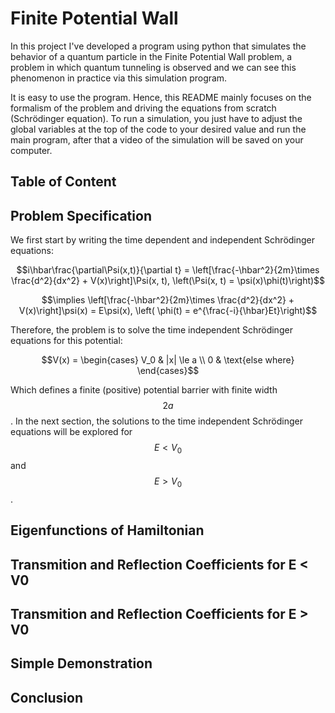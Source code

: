 # Finite Potential Wall

In this project I've developed a program using python that simulates the behavior of a quantum particle in the Finite Potential Wall problem, a problem in which quantum tunneling is observed and we can see this phenomenon in practice via this simulation program.

It is easy to use the program. Hence, this README mainly focuses on the formalism of the problem and driving the equations from scratch (Schrödinger equation). To run a simulation, you just have to adjust the global variables at the top of the code to your desired value and run the main program, after that a video of the simulation will be saved on your computer.

## Table of Content

## Problem Specification
We first start by writing the time dependent and independent Schrödinger equations:

```math
i\hbar\frac{\partial\Psi(x,t)}{\partial t} = \left[\frac{-\hbar^2}{2m}\times \frac{d^2}{dx^2}  + V(x)\right]\Psi(x, t), \left(\Psi(x, t) = \psi(x)\phi(t)\right)
```
```math
\implies \left[\frac{-\hbar^2}{2m}\times \frac{d^2}{dx^2}  + V(x)\right]\psi(x) = E\psi(x), \left( \phi(t) = e^{\frac{-i}{\hbar}Et}\right)
```

Therefore, the problem is to solve the time independent Schrödinger equations for this potential:

```math
V(x) = \begin{cases}
V_0 & |x| \le a \\
0 & \text{else where}
\end{cases}
```
Which defines a finite (positive) potential barrier with finite width $$2a$$. In the next section, the solutions to the time independent Schrödinger equations will be explored for $$E < V_0$$ and $$E > V_0$$.

## Eigenfunctions of Hamiltonian



## Transmition and Reflection Coefficients for E < V0

## Transmition and Reflection Coefficients for E > V0

## Simple Demonstration

## Conclusion
